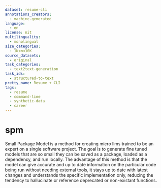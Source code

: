```yaml
---
dataset: resume-cli
annotations_creators:
  - machine-generated
language:
  - en
license: mit
multilinguality:
  - monolingual
size_categories:
  - 1K<n<10K
source_datasets:
  - original
task_categories:
  - text2text-generation
task_ids:
  - structured-to-text
pretty_name: Resume + CLI
tags:
  - resume
  - command-line
  - synthetic-data
  - career
---
```



# spm
Small Package Model is a method for creating micro llms trained to be an expert on a single software project. The goal is to generate fine tuned models that are so small they can be saved as a package, loaded as a dependency, and run locally. The advantage of this method is that the model can give accurate and up to date information on the particular code being run without needing external tools, it stays up to date with latest changes and understands the specific implementation only, reducing the tendency to hallucinate or reference deprecated or non-existant functions.
